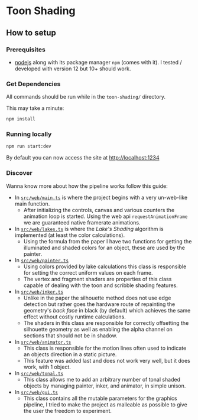 # Toon Shading

## How to setup

### Prerequisites

- [nodejs](https://nodejs.org/en/) along with its package manager `npm` (comes with it). I tested / developed with version 12 but 10+ should work.

### Get Dependencies

All commands should be run while in the `toon-shading/` directory.

This may take a minute:

```sh
npm install
```

### Running locally

```sh
npm run start:dev
```

By default you can now access the site at <http://localhost:1234>

### Discover

Wanna know more about how the pipeline works follow this guide:

- In [`src/web/main.ts`](src/web/main.ts) is where the project begins with a very un-web-like main function.
  - After initializing the controls, canvas and various counters the animation loop is started. Using the web api `requestAnimationFrame` we are guaranteed native framerate animations.
- In [`src/web/lakes.ts`](src/web/lakes.ts) is where the _Lake's Shading_ algorithm is implemented (at least the color calculations).
  - Using the formula from the paper I have two functions for getting the illuminated and shaded colors for an object, these are used by the painter.
- In [`src/web/painter.ts`](src/web/painter.ts)
  - Using colors provided by lake calculations this class is responsible for setting the correct uniform values on each frame.
  - The vertex and fragment shaders are properties of this class capable of dealing with the toon and scribble shading features.
- In [`src/web/inker.ts`](src/web/inker.ts)
  - Unlike in the paper the silhouette method does not use edge detection but rather goes the hardware route of repainting the geometry's _back face_ in black (by default) which achieves the same effect without costly runtime calculations.
  - The shaders in this class are responsible for correctly offsetting the silhouette geometry as well as enabling the alpha channel on sections that should not be in shadow.
- In [`src/web/animator.ts`](src/web/animator.ts)
  - This class is responsible for the motion lines often used to indicate an objects direction in a static picture.
  - This feature was added last and does not work very well, but it does work, with 1 object.
- In [`src/web/tonal.ts`](src/web/tonal.ts)
  - This class allows me to add an arbitrary number of tonal shaded objects by managing painter, inker, and animator, in simple unison.
- In [`src/web/gui.ts`](src/web/gui.ts)
  - This class contains all the mutable parameters for the graphics pipeline, I tried to make the project as malleable as possible to give the user the freedom to experiment.
